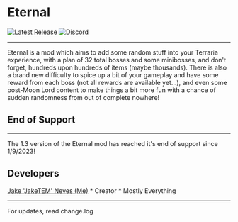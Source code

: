 # Eternal

[![Latest Release](https://img.shields.io/github/v/release/JakeNeves/Eternal?label=Latest%20Release)](https://github.com/JakeNeves/Eternal/releases)
[![Discord](https://img.shields.io/discord/339097562814611456?label=Jake's%20Lounge)](https://discord.gg/HUJ8KUSAjC)

-----------------------

Eternal is a mod which aims to add some random stuff into your Terraria
experience, with a plan of 32 total bosses and some minibosses, and don't
forget, hundreds upon hundreds of items (maybe thousands). There is also
a brand new difficulty to spice up a bit of your gameplay and have some reward
from each boss (not all rewards are available yet...), and even some post-Moon Lord
content to make things a bit more fun with a chance of sudden randomness from out of
complete nowhere!

## End of Support

-----------------------

The 1.3 version of the Eternal mod has reached it's end of support
since 1/9/2023!

## Developers

[Jake 'JakeTEM' Neves (Me)](https://www.youtube.com/channel/UCaPYj8aYX30iDGOP7B9HUIQ) * Creator * Mostly Everything

-----------------------

For updates, read change.log
